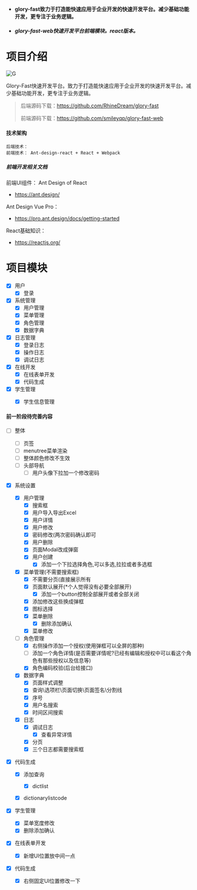- #### glory-fast致力于打造能快速应用于企业开发的快速开发平台。减少基础功能开发，更专注于业务逻辑。
- ##### glory-fast-web快速开发平台前端模块。react版本。


# 项目介绍

![G](https://img-blog.csdnimg.cn/20200525161050351.png)





Glory-Fast快速开发平台。致力于打造能快速应用于企业开发的快速开发平台。减少基础功能开发，更专注于业务逻辑。

> 后端源码下载：<https://github.com/RhineDream/glory-fast>
>
> 前端源码下载：<https://github.com/smileyqp/glory-fast-web>

#### 技术架构

```shell
后端技术： 
前端技术： Ant-design-react + React + Webpack 
```

##### 前端开发相关文档

前端UI组件： Ant Design of React

- <https://ant.design/>

Ant Design Vue Pro：

- <https://pro.ant.design/docs/getting-started>

React基础知识：

- <https://reactjs.org/>


# 项目模块

- [x] 用户
    - [x] 登录
- [x] 系统管理
    - [x] 用户管理
    - [x] 菜单管理
    - [x] 角色管理
    - [x] 数据字典
- [x] 日志管理
    - [x] 登录日志
    - [x] 操作日志
    - [x] 调试日志
- [x] 在线开发
    - [x] 在线表单开发
    - [x] 代码生成
- [x] 学生管理
    - [x] 学生信息管理





#### 前一阶段待完善内容


- [ ] 整体

  - [ ] 页签
  - [ ] menutree菜单渲染
  - [ ] 整体颜色修改不生效
  - [ ] 头部导航
    - [ ] 用户头像下拉加一个修改密码

- [x] 系统设置

  - [x] 用户管理
    - [x] 搜索框
    - [x] 用户导入导出Excel
    - [x] 用户详情
    - [x] 用户修改
    - [x] 密码修改(两次密码确认即可
    - [x] 用户删除
    - [x] 页面Modal改成弹窗
    - [x] 用户创建
      - [x] 添加一个下拉选择角色,可以多选,拉拉或者多选框
  - [x] 菜单管理(不需要搜索框)
    - [x] 不需要分页(直接展示所有
    - [x] 页面默认展开(*个人觉得没有必要全部展开)
      - [x] 添加一个button控制全部展开或者全部关闭
    - [x] 添加修改这些换成弹框
    - [x] 图标选择
    - [x] 菜单删除
      - [x] 删除添加确认
    - [x] 菜单修改
  - [ ] 角色管理
    - [x] 右侧操作添加一个授权(使用弹框可以全屏的那种)
    - [ ] 添加一个角色详情(是否需要详情呢?已经有编辑和授权中可以看这个角色有那些授权以及信息等)
    - [x] 角色编码校验(后台给接口)
  - [x] 数据字典
    - [x] 页面样式调整
    - [x] 查询\选项栏\页面切换\页面签名\分割线
    - [x] 序号
    - [x] 用户名搜索
    - [x] 时间区间搜索
  - [x] 日志
    - [x] 调试日志
      - [x] 查看异常详情
    - [x] 分页
    - [x] 三个日志都需要搜索框

- [x] 代码生成

  - [x] 添加查询

    - [x] dictlist
  - [x] dictionarylistcode
  
- [x] 学生管理


    - [x] 菜单宽度修改
    - [x] 删除添加确认

- [x] 在线表单开发
  
  - [x] 新增UI位置放中间一点
  
- [x] 代码生成
  
    - [x] 右侧固定UI位置修改一下
    
    
    
    
